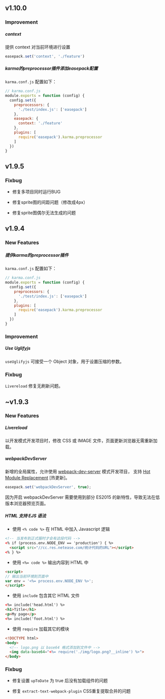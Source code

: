 ## v1.10.0

### Improvement

##### context

提供 context 对当前环境进行设置

```js
easepack.set('context', './feature')
```

##### karma的preprocessor插件添加easepack配置

`karma.conf.js` 配置如下：

```js
// karma.conf.js
module.exports = function (config) {
  config.set({
    preprocessors: {
      './test/index.js': ['easepack']
    },
    easepack: {
      context: './feature'
    },
    plugins: [
      require('easepack').karma.preprocessor
    ]
  })
}
```

## v1.9.5

### Fixbug

* 修复多项目同时运行BUG

* 修复sprite图的间距问题（修改成4px）

* 修复sprite图偶尔无法生成的问题

## v1.9.4

### New Features

##### 提供karma的preprocessor插件

`karma.conf.js` 配置如下：

```js
// karma.conf.js
module.exports = function (config) {
  config.set({
    preprocessors: {
      './test/index.js': ['easepack']
    },
    plugins: [
      require('easepack').karma.preprocessor
    ]
  })
}
```

### Improvement

##### Use Uglifyjs

`useUglifyjs` 可接受一个 Object 对象，用于设置压缩的参数。

### Fixbug

`Livereload` 修复无刷新问题。

## ~v1.9.3

### New Features

##### Livereload

以开发模式开发项目时，修改 CSS 或 IMAGE 文件，页面更新浏览器无需重新加载。

##### webpackDevServer

新增的全局属性，允许使用 [webpack-dev-server](https://webpack.js.org/configuration/dev-server/) 模式开发项目，
支持 [Hot Module Replacement](https://webpack.js.org/concepts/hot-module-replacement/) [热更新]。

```js
easepack.set('webpackDevServer', true);
```

<p class="tip">
  因为开启 webpackDevServer 需要使用到部分 ES2015 的新特性，导致无法在低版本浏览器预览页面。
</p>

##### HTML 支持 EJS 语法

* 使用 `<% code %>` 在 HTML 中加入 Javascript 逻辑

```html
<!-- 当发布到正式服时才会有这段代码 -->
<% if (process.env.NODE_ENV == 'production') { %>
  <script src="//cc.res.netease.com/统计代码的URL"></script>
<% } %>
```

* 使用 `<%= code %>` 输出内容到 HTML 中

```html
<script>
// 输出当前环境到页面中
var env = '<%= process.env.NODE_ENV %>';
</script>
```

* 使用 `include` 包含其它 HTML 文件

```html
<%= include('head.html') %>
<h1>Title</h1>
<p>My page</p>
<%= include('foot.html') %>
```

* 使用 `require` 加载其它的模块

```html
<!DOCTYPE html>
<body>
  <!-- logo.png 以 base64 格式添加到文件中 -->
  <img data-base64="<%= require('./img/logo.png?__inline') %>">
</body>
```

### Fixbug

* 修复设置 `upToDate` 为 true 后没有加载组件的问题

* 修复 `extract-text-webpack-plugin` CSS重复提取合并的问题